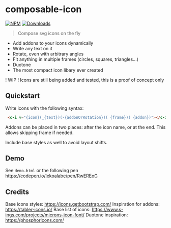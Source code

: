 # composable-icon

[![NPM](https://nodei.co/npm/composable-icon.png?mini=true)](https://nodei.co/npm/composable-icon/)
[![Downloads](https://img.shields.io/npm/dt/composable-icon.svg)](https://www.npmjs.com/package/composable-icon)

> Compose svg icons on the fly

- Add addons to your icons dynamically
- Write any text on it
- Rotate, even with arbitrary angles
- Fit anything in multiple frames (circles, squares, triangles...)
- Duotone
- The most compact icon libary ever created

! WIP ! Icons are still being added and tested, this is a proof of concept only

## Quickstart

Write icons with the following syntax:

```html
 <c-i v="{icon}(_{text})(-{addonOrRotation})( {frame})( {addon})"></c-i>
```

Addons can be placed in two places: after the icon name, or at the end. This allows skipping frame if needed.

Include base styles as well to avoid layout shifts.

## Demo

See `demo.html` or the following pen https://codepen.io/lekoalabe/pen/RwEREoG

## Credits

Base icons styles: https://icons.getbootstrap.com/
Inspiration for addons: https://tabler-icons.io/
Base list of icons: https://www.s-ings.com/projects/microns-icon-font/
Duotone inspiration: https://phosphoricons.com/